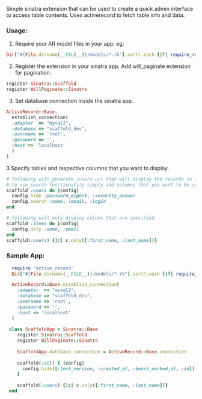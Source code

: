 Simple sinatra extension that can be used to create a quick admin interface to access table contents. Uses activerecord to fetch table info and data.

### Usage:

1. Require your AR model files in your app. eg:

```ruby
Dir["#{File.dirname(__FILE__)}/models/*.rb"].sort!.each {|f| require_relative f}
```

2. Register the extension in your sinatra app. Add will_paginate extension for pagination.

```ruby
register Sinatra::Scaffold
register WillPaginate::Sinatra
```

3. Set database connection inside the sinatra app.

```ruby
ActiveRecord::Base.
  establish_connection(
  :adapter  => "mysql2",
  :database => "scaffold_dev",
  :username => 'root',
  :password => '',
  :host => 'localhost'
  )
)
```

3 Specify tables and respective columns that you want to display.

```ruby
# following will generate /users url that will display the records in a table.
# to use search functionality simply add columns that you want to be searchable.
scaffold :users do |config|
  config.hide :password_digest, :security_answer
  config.search :name, :email, :login
end

# following will only display colums that are specified
scaffold :items do |config|
  config.only :name, :email
end
scaffold(:users) {|c| c.only([:first_name, :last_name])}
```


### Sample App:


```ruby
  require 'active_record'
  Dir["#{File.dirname(__FILE__)}/models/*.rb"].sort!.each {|f| require_relative f}

  ActiveRecord::Base.establish_connection(
    :adapter  => "mysql2",
    :database => "scaffold_dev",
    :username => 'root',
    :password => '',
    :host => 'localhost'
  )
                                                                                                                                            
 class ScaffoldApp < Sinatra::Base
    register Sinatra::Scaffold
    register WillPaginate::Sinatra
    
    ScaffoldApp.database_connection = ActiveRecord::Base.connection
    
    scaffold(:all) { |config|
      config.hide([:lock_version, :created_at, :bench_marked_at, :id])
    }
    
    scaffold(:users) {|c| c.only([:first_name, :last_name])}
 end
```
